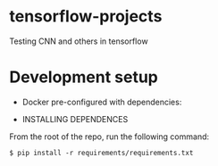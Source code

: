 # tensorflow-projects

Testing CNN and others in tensorflow




Development setup
=================

* Docker pre-configured with dependencies:

	

* INSTALLING DEPENDENCES

From the root of the repo, run the following command:

	$ pip install -r requirements/requirements.txt
